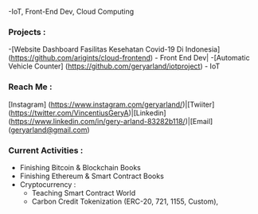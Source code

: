 -IoT, Front-End Dev, Cloud Computing

### Projects : 
-[Website Dashboard Fasilitas Kesehatan Covid-19 Di Indonesia] (https://github.com/arigints/cloud-frontend) - Front End Dev|
-[Automatic Vehicle Counter] (https://github.com/geryarland/iotproject) - IoT

### Reach Me :
[Instagram] (https://www.instagram.com/geryarland/)|[Twiiter] (https://twitter.com/VincentiusGeryA)|[Linkedin] (https://www.linkedin.com/in/gery-arland-83282b118/)|[Email] (geryarland@gmail.com)

### Current Activities :   
- Finishing Bitcoin & Blockchain Books
- Finishing Ethereum & Smart Contract Books 
- Cryptocurrency :
  - Teaching Smart Contract World
  - Carbon Credit Tokenization (ERC-20, 721, 1155, Custom), 
